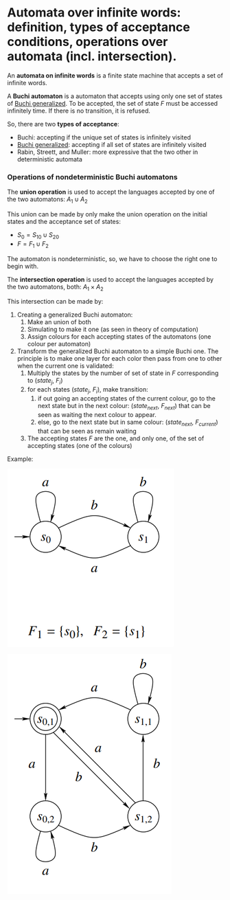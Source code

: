 # Automata over infinite words: definition, types of acceptance conditions, operations over automata (incl. intersection).

An **automata on infinite words** is a finite state machine that accepts a set of infinite words.

A **Buchi automaton** is a automaton that accepts using only one set of states of [Buchi generalized](Q1.md). To be accepted, the set of state $F$ must be accessed infinitely time. If there is no transition, it is refused.

So, there are two **types of acceptance**:
- Buchi: accepting if the unique set of states is infinitely visited
- [Buchi generalized](Q1.md): accepting if all set of states are infinitely visited
- Rabin, Streett, and Muller: more expressive that the two other in deterministic automata

### Operations of nondeterministic Buchi automatons

The **union operation** is used to accept the languages accepted by one of the two automatons: $A_1 \cup A_2$

This union can be made by only make the union operation on the initial states and the acceptance set of states:
- $S_0 = S_{10} \cup S_{20}$
- $F = F_1 \cup F_2$

The automaton is nondeterministic, so, we have to choose the right one to begin with.

The **intersection operation** is used to accept the languages accepted by the two automatons, both: $A_1 \times A_2$

This intersection can be made by:

1. Creating a generalized Buchi automaton:
	1. Make an union of both
	2. Simulating to make it one (as seen in theory of computation)
	3. Assign colours for each accepting states of the automatons (one colour per automaton)
2. Transform the generalized Buchi automaton to a simple Buchi one. The principle is to make one layer for each color then pass from one to other when the current one is validated:
	1. Multiply the states by the number of set of state in $F$ corresponding to ($state_j$, $F_i$)
	2. for each states ($state_j$, $F_i$), make transition:
		1. if out going an accepting states of the current colour, go to the next state but in the next colour: ($state_{next}$, $F_{next}$) that can be seen as waiting the next colour to appear.
		2. else, go to the next state but in same colour: ($state_{next}$, $F_{current}$) that can be seen as remain waiting
	3. The accepting states $F$ are the one, and only one, of the set of accepting states (one of the colours)

Example:

![](attachments/Pasted%20image%2020250613171347.png)

![](attachments/Pasted%20image%2020250613171355.png)